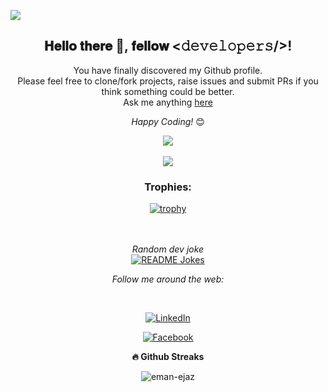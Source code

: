 ![](https://komarev.com/ghpvc/?username=eman-ejaz&color=2c3e51)


<div align="center">
  <h2> 𝐇𝐞𝐥𝐥𝐨 𝐭𝐡𝐞𝐫𝐞 👋, 𝐟𝐞𝐥𝐥𝐨𝐰 <𝚍𝚎𝚟𝚎𝚕𝚘𝚙𝚎𝚛𝚜/>! </h2>
</div>


<div align="center">

  You have finally discovered my Github profile. <br>
  Please feel free to clone/fork projects, raise issues and submit PRs if you think something could be better. <br>
  Ask me anything <a href="mailto:memanejaz97@gmail.com">here</a>

  <i>Happy Coding!</i> 😊

</div>

<div align="center">
  
  <a href="https://github-readme-stats.vercel.app/api?username=eman-ejaz&count_private=true&show_icons=true&theme=chartreuse-dark">
    <img align="center" src="https://github-readme-stats.vercel.app/api?username=eman-ejaz&line_height=20&title_color=7A7ADB&icon_color=2234AE&text_color=D3D3D3&bg_color=0,000000,130F40" />
  </a>

  </br>
  </br>

  <a href="https://github.com/eman-ejaz">
    <img align="center" src="https://github-readme-stats.vercel.app/api/top-langs/?username=eman-ejaz&count_private=true&show_icons=true&line_height=20&title_color=7A7ADB&icon_color=2234AE&text_color=D3D3D3&bg_color=0,000000,130F40" />
  </a>

  ### Trophies:

 [![trophy](https://github-profile-trophy.vercel.app/?username=eman-ejaz&theme=onedark&rank=SS,S,SSS,A,AA,AAA,B,C)](https://github.com/ryo-ma/github-profile-trophy)

  </br>
  </br>
  <i>Random dev joke</i><br>
  <a href="https://readme-jokes.vercel.app"><img align="center" src="https://readme-jokes.vercel.app/api" alt="README Jokes"></a>

  <i>Follow me around the web:</i>
  
  <br>

  <a href="https://www.linkedin.com/in/eman-ejaz" target="_blank"><img src="https://img.shields.io/badge/LinkedIn-%230077B5.svg?&style=flat-square&logo=linkedin&logoColor=white" alt="LinkedIn"></a>
<!--   <a href="https://www.instagram.com/goharattiq" target="_blank"><img src="https://img.shields.io/badge/Instagram-%23E4405F.svg?&style=flat-square&logo=instagram&logoColor=white" alt="Instagram"></a> -->
  <a href="https://www.facebook.com/memanejaz" target="_blank"><img src="https://img.shields.io/badge/Facebook-%231877F2.svg?&style=flat-square&logo=facebook&logoColor=white" alt="Facebook"></a>


<b>🔥 Github Streaks</b>
<p align="center"><img src="https://github-readme-streak-stats.herokuapp.com/?user=eman-ejaz&theme=black-ice&hide_border=true&stroke=0000&background=0D1117&ring=e05397&fire=e05397&currStreakLabel=e05397&bg_color=30,e96443,904e95&title_color=fff&text_color=fff" alt="eman-ejaz" /></p>

  
</div>
